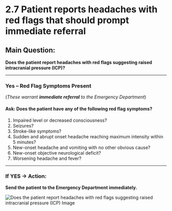 # 2.7 Patient reports headaches with red flags that should prompt immediate referral

## Main Question:
**Does the patient report headaches with red flags suggesting raised intracranial pressure (ICP)?**

---

### Yes – Red Flag Symptoms Present
(*These warrant **immediate referral** to the Emergency Department*)

#### Ask: **Does the patient have any of the following red flag symptoms?**

1. Impaired level or decreased consciousness?  
2. Seizures?  
3. Stroke-like symptoms?  
4. Sudden and abrupt onset headache reaching maximum intensity within 5 minutes?  
5. New-onset headache and vomiting with no other obvious cause?  
6. New-onset objective neurological deficit?  
7. Worsening headache and fever?

---

### If YES → Action:
**Send the patient to the Emergency Department immediately.**

![Does the patient report headaches with red flags suggesting raised intracranial pressure (ICP) Image](https://github.com/user-attachments/assets/36f059ac-5d52-432e-a23d-bf0b8350a8a5)
